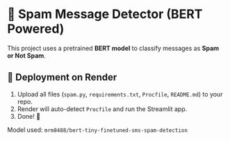 # 📩 Spam Message Detector (BERT Powered)

This project uses a pretrained **BERT model** to classify messages as **Spam or Not Spam**.

## 🚀 Deployment on Render

1. Upload all files (`spam.py`, `requirements.txt`, `Procfile`, `README.md`) to your repo.
2. Render will auto-detect `Procfile` and run the Streamlit app.
3. Done! 🎉

Model used: `mrm8488/bert-tiny-finetuned-sms-spam-detection`
